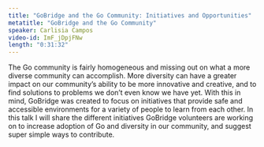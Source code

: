 ```yaml
---
title: "GoBridge and the Go Community: Initiatives and Opportunities"
metatitle: "GoBridge and the Go Community"
speaker: Carlisia Campos
video-id: ImF_jDpjFNw
length: "0:31:32"
---
```

The Go community is fairly homogeneous and missing out on what a more diverse community can accomplish. More diversity can have a greater impact on our community’s ability to be more innovative and creative, and to find solutions to problems we don’t even know we have yet. With this in mind, GoBridge was created to focus on initiatives that provide safe and accessible environments for a variety of people to learn from each other. In this talk I will share the different initiatives GoBridge volunteers are working on to increase adoption of Go and diversity in our community, and suggest super simple ways to contribute.
